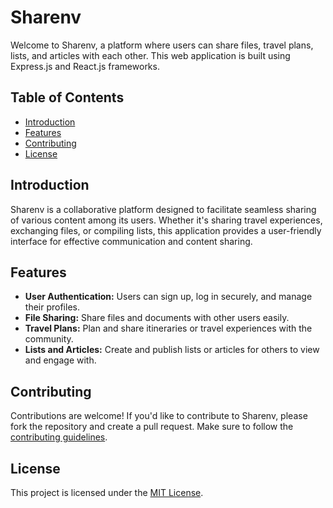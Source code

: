 # Sharenv

Welcome to Sharenv, a platform where users can share files, travel plans, lists, and articles with each other. This web application is built using Express.js and React.js frameworks.

## Table of Contents

- [Introduction](#introduction)
- [Features](#features)
- [Contributing](#contributing)
- [License](#license)

## Introduction

Sharenv is a collaborative platform designed to facilitate seamless sharing of various content among its users. Whether it's sharing travel experiences, exchanging files, or compiling lists, this application provides a user-friendly interface for effective communication and content sharing.

## Features

- **User Authentication:** Users can sign up, log in securely, and manage their profiles.
- **File Sharing:** Share files and documents with other users easily.
- **Travel Plans:** Plan and share itineraries or travel experiences with the community.
- **Lists and Articles:** Create and publish lists or articles for others to view and engage with.

## Contributing

Contributions are welcome! If you'd like to contribute to Sharenv, please fork the repository and create a pull request. Make sure to follow the [contributing guidelines](CONTRIBUTING.md).

## License

This project is licensed under the [MIT License](LICENSE).
